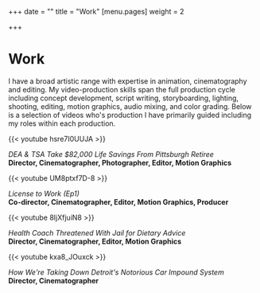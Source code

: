 +++
date = ""
title = "Work"
[menu.pages]
weight = 2

+++
# Work

I have a broad artistic range with expertise in animation, cinematography and editing. My video-production skills span the full production cycle including concept development, script writing, storyboarding, lighting, shooting, editing, motion graphics, audio mixing, and color grading. Below is a selection of videos who's production I have primarily guided including my roles within each production.

  
{{< youtube hsre7I0UUJA >}}

_DEA & TSA Take $82,000 Life Savings From Pittsburgh Retiree_  
**Director, Cinematographer, Photographer, Editor, Motion Graphics**

  
{{< youtube UM8ptxf7D-8 >}}

_License to Work (Ep1)_  
**Co-director, Cinematographer, Editor, Motion Graphics, Producer**

  
{{< youtube 8IjXfjuiN8 >}}

_Health Coach Threatened With Jail for Dietary Advice_  
**Director, Cinematographer, Editor, Motion Graphics**

  
{{< youtube kxa8_JOuxck >}}

_How We're Taking Down Detroit's Notorious Car Impound System_  
**Director, Cinematographer**